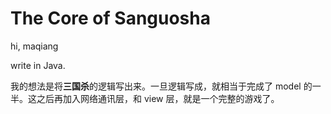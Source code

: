 The Core of Sanguosha
=====================

hi, maqiang

write in Java.

我的想法是将**三国杀**的逻辑写出来。一旦逻辑写成，就相当于完成了 model 的一半。这之后再加入网络通讯层，和 view 层，就是一个完整的游戏了。
